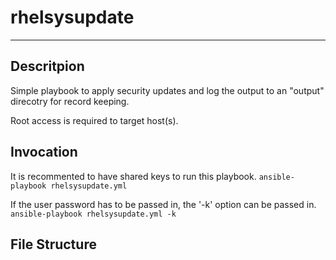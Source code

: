 # rhelsysupdate
---
## Descritpion
Simple playbook to apply security updates and log the output to an "output"
direcotry for record keeping.

Root access is required to target host(s).

## Invocation
It is recommented to have shared keys to run this playbook.
```ansible-playbook rhelsysupdate.yml```

If the user password has to be passed in, the '-k' option can be passed in.
```ansible-playbook rhelsysupdate.yml -k```

## File Structure
```

```
